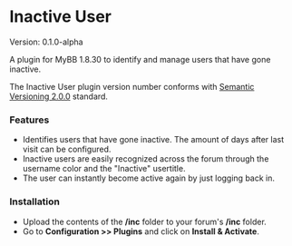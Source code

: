 # Inactive User
Version: 0.1.0-alpha

A plugin for MyBB 1.8.30 to identify and manage users that have gone inactive.

The Inactive User plugin version number conforms with [Semantic Versioning 2.0.0](https://semver.org/) standard.

### Features
* Identifies users that have gone inactive. The amount of days after last visit can be configured.
* Inactive users are easily recognized across the forum through the username color and the "Inactive" usertitle.
* The user can instantly become active again by just logging back in.

### Installation
* Upload the contents of the **/inc** folder to your forum's **/inc** folder.
* Go to **Configuration \>\> Plugins**	and click on **Install & Activate**.
